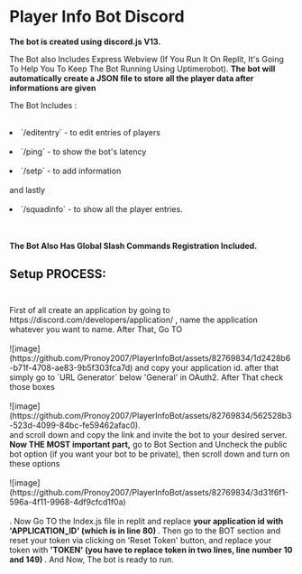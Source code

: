 # Player Info Bot Discord

<b>The bot is created using discord.js V13.</b> <p>The Bot also Includes Express Webview (If You Run It On Replit, It's Going To Help You To Keep The Bot Running Using Uptimerobot). <b> The bot will automatically create a JSON file to store all the player data after informations are given </p> </b>

The Bot Includes : <br> <br>
<li>`/editentry` - to edit entries of players </li> <br>
<li>`/ping` - to show the bot's latency</li> <br>
<li> `/setp` - to add information </li> <br>
      and lastly <br><br>
<li> `/squadinfo` - to show all the player entries. </li> <br><br>

<b>The Bot Also Has Global Slash Commands Registration Included. </b> <br>

## Setup PROCESS: <br><br> 

<p> First of all create an application by going to https://discord.com/developers/application/ , name the application whatever you want to name. After That, Go TO  <br> <br>![image](https://github.com/Pronoy2007/PlayerInfoBot/assets/82769834/1d2428b6-b71f-4708-ae83-9b5f303fca7d) and copy your application id. after that simply go to `URL Generator` below 'General' in OAuth2. After That check those boxes <br> <br>![image](https://github.com/Pronoy2007/PlayerInfoBot/assets/82769834/562528b3-523d-4099-84bc-fe59462afac0). <br> and scroll down and copy the link and invite the bot to your desired server. <br> <b> Now THE MOST important part,</b> go to Bot Section and Uncheck the public bot option (if you want your bot to be private), then scroll down and turn on these options <br> <br> ![image](https://github.com/Pronoy2007/PlayerInfoBot/assets/82769834/3d31f6f1-596a-4f11-9968-4df9cfcd1f0a) <br> <br>. Now Go TO the Index.js file in replit and replace  <b> your application id with 'APPLICATION_ID' (which is in line 80) </b>. Then go to the BOT section and reset your token via clicking on 'Reset Token' button, and replace your token with  <b> 'TOKEN' (you have to replace token in two lines, line number 10 and 149) </b>. And Now, The bot is ready to run. 


